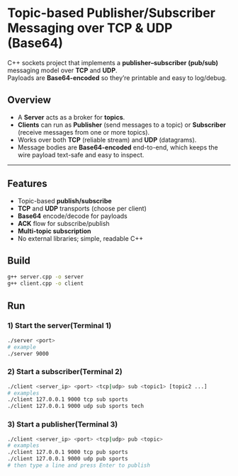 # Topic-based Publisher/Subscriber Messaging over TCP & UDP (Base64)

C++ sockets project that implements a **publisher–subscriber (pub/sub)** messaging model over **TCP** and **UDP**.  
Payloads are **Base64-encoded** so they’re printable and easy to log/debug.

## Overview

- A **Server** acts as a broker for **topics**.
- **Clients** can run as **Publisher** (send messages to a topic) or **Subscriber** (receive messages from one or more topics).
- Works over both **TCP** (reliable stream) and **UDP** (datagrams).
- Message bodies are **Base64-encoded** end-to-end, which keeps the wire payload text-safe and easy to inspect.

---

## Features

- Topic-based **publish/subscribe**
- **TCP** and **UDP** transports (choose per client)
- **Base64** encode/decode for payloads
- **ACK** flow for subscribe/publish
- **Multi-topic subscription**
- No external libraries; simple, readable C++

## Build
```bash
g++ server.cpp -o server
g++ client.cpp -o client
```

## Run

### 1) Start the server(Terminal 1)
```bash
./server <port>
# example
./server 9000
```
### 2) Start a subscriber(Terminal 2)
```bash
./client <server_ip> <port> <tcp|udp> sub <topic1> [topic2 ...]
# examples
./client 127.0.0.1 9000 tcp sub sports
./client 127.0.0.1 9000 udp sub sports tech
```
### 3) Start a publisher(Terminal 3)
```bash
./client <server_ip> <port> <tcp|udp> pub <topic>
# examples
./client 127.0.0.1 9000 tcp pub sports
./client 127.0.0.1 9000 udp pub sports
# then type a line and press Enter to publish
